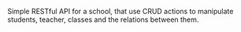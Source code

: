 Simple RESTful API for a school, that use CRUD actions to manipulate students, teacher, classes and the relations between them.